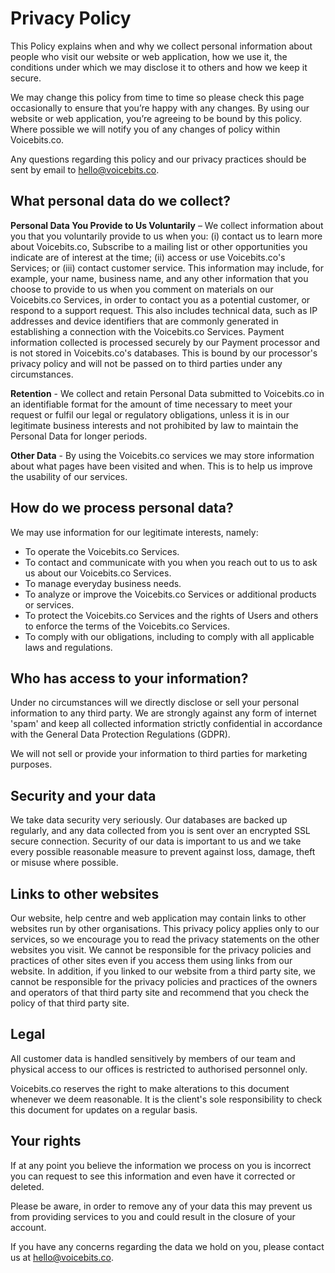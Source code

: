 # Privacy Policy
This Policy explains when and why we collect personal information about people who visit our website or web application, how we use it, the conditions under which we may disclose it to others and how we keep it secure.

We may change this policy from time to time so please check this page occasionally to ensure that you’re happy with any changes. By using our website or web application, you’re agreeing to be bound by this policy. Where possible we will notify you of any changes of policy within Voicebits.co.

Any questions regarding this policy and our privacy practices should be sent by email to hello@voicebits.co.

## What personal data do we collect?
**Personal Data You Provide to Us Voluntarily** – We collect information about you that you voluntarily provide to us when you: (i) contact us to learn more about Voicebits.co, Subscribe to a mailing list or other opportunities you indicate are of interest at the time; (ii) access or use Voicebits.co's Services; or (iii) contact customer service. This information may include, for example, your name, business name, and any other information that you choose to provide to us when you comment on materials on our Voicebits.co Services, in order to contact you as a potential customer, or respond to a support request. This also includes technical data, such as IP addresses and device identifiers that are commonly generated in establishing a connection with the Voicebits.co Services. Payment information collected is processed securely by our Payment processor and is not stored in Voicebits.co's databases. This is bound by our processor's privacy policy and will not be passed on to third parties under any circumstances.

**Retention** - We collect and retain Personal Data submitted to Voicebits.co in an identifiable format for the amount of time necessary to meet your request or fulfil our legal or regulatory obligations, unless it is in our legitimate business interests and not prohibited by law to maintain the Personal Data for longer periods.

**Other Data** - By using the Voicebits.co services we may store information about what pages have been visited and when. This is to help us improve the usability of our services.

## How do we process personal data?
We may use information for our legitimate interests, namely:

- To operate the Voicebits.co Services.
- To contact and communicate with you when you reach out to us to ask us about our Voicebits.co Services.
- To manage everyday business needs.
- To analyze or improve the Voicebits.co Services or additional products or services.
- To protect the Voicebits.co Services and the rights of Users and others to enforce the terms of the Voicebits.co Services.
- To comply with our obligations, including to comply with all applicable laws and regulations.

## Who has access to your information?
Under no circumstances will we directly disclose or sell your personal information to any third party. We are strongly against any form of internet 'spam' and keep all collected information strictly confidential in accordance with the General Data Protection Regulations (GDPR).

We will not sell or provide your information to third parties for marketing purposes.

## Security and your data
We take data security very seriously. Our databases are backed up regularly, and any data collected from you is sent over an encrypted SSL secure connection. Security of our data is important to us and we take every possible reasonable measure to prevent against loss, damage, theft or misuse where possible.

## Links to other websites
Our website, help centre and web application may contain links to other websites run by other organisations. This privacy policy applies only to our services‚ so we encourage you to read the privacy statements on the other websites you visit. We cannot be responsible for the privacy policies and practices of other sites even if you access them using links from our website. In addition, if you linked to our website from a third party site, we cannot be responsible for the privacy policies and practices of the owners and operators of that third party site and recommend that you check the policy of that third party site.

## Legal
All customer data is handled sensitively by members of our team and physical access to our offices is restricted to authorised personnel only.

Voicebits.co reserves the right to make alterations to this document whenever we deem reasonable. It is the client's sole responsibility to check this document for updates on a regular basis.

## Your rights
If at any point you believe the information we process on you is incorrect you can request to see this information and even have it corrected or deleted.

Please be aware, in order to remove any of your data this may prevent us from providing services to you and could result in the closure of your account.

If you have any concerns regarding the data we hold on you, please contact us at hello@voicebits.co.
